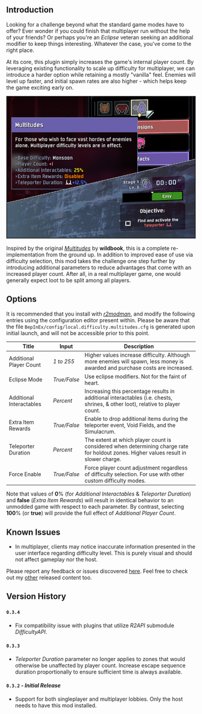 ## Introduction

Looking for a challenge beyond what the standard game modes have to offer? Ever wonder if you could finish that multiplayer run without the help of your friends? Or perhaps you're an *Eclipse* veteran seeking an additional modifier to keep things interesting. Whatever the case, you've come to the right place.

At its core, this plugin simply increases the game's internal player count. By leveraging existing functionality to scale up difficulty for multiplayer, we can introduce a harder option while retaining a mostly "vanilla" feel. Enemies will level up faster, and initial spawn rates are also higher - which helps keep the game exciting early on.

![](https://github.com/6thmoon/MultitudesDifficulty/blob/main/screenshot.png?raw=true)

Inspired by the original [*Multitudes*](https://thunderstore.io/package/wildbook/Multitudes/) by **wildbook**, this is a complete re-implementation from the ground up. In addition to improved ease of use via difficulty selection, this mod takes the challenge one step further by introducing additional parameters to reduce advantages that come with an increased player count. After all, in a real multiplayer game, one would generally expect loot to be split among all players.

## Options

It is recommended that you install with [*r2modman*](https://thunderstore.io/package/ebkr/r2modman/), and modify the following entries using the configuration editor present within. Please be aware that the file `BepInEx/config/local.difficulty.multitudes.cfg` is generated upon initial launch, and will not be accessible prior to this point.

| Title | Input | Description |
| - | - | - |
| Additional Player Count | *1 to 255* | Higher values increase difficulty. Although more enemies will spawn, less money is awarded and purchase costs are increased. |
| Eclipse Mode | *True/False* | Use eclipse modifiers. Not for the faint of heart. |
| Additional Interactables | *Percent* | Increasing this percentage results in additional interactables (i.e. chests, shrines, & other loot), relative to player count. |
| Extra Item Rewards | *True/False*  | Enable to drop additional items during the teleporter event, Void Fields, and the Simulacrum. |
| Teleporter Duration | *Percent* | The extent at which player count is considered when determining charge rate for holdout zones. Higher values result in slower charge. |
| Force Enable | *True/False* | Force player count adjustment regardless of difficulty selection. For use with other custom difficulty modes. |

Note that values of **0**% (for *Additional Interactables* & *Teleporter Duration*) and **false** (*Extra Item Rewards*) will result in identical behavior to an unmodded game with respect to each parameter. By contrast, selecting **100**% (or **true**) will provide the full effect of *Additional Player Count*.

## Known Issues

- In multiplayer, clients may notice inaccurate information presented in the user interface regarding difficulty level. This is purely visual and should not affect gameplay nor the host.

Please report any feedback or issues discovered [here](https://github.com/6thmoon/MultitudesDifficulty/issues). Feel free to check out my [other](https://thunderstore.io/package/6thmoon/CurseCatcher/) released content too.

## Version History

#### `0.3.4`
- Fix compatibility issue with plugins that utilize *R2API* submodule *DifficultyAPI*.

#### `0.3.3`
- *Teleporter Duration* parameter no longer applies to zones that would otherwise be unaffected by player count. Increase escape sequence duration proportionally to ensure sufficient time is always available.

#### `0.3.2` ***- Initial Release***
- Support for both singleplayer and multiplayer lobbies. Only the host needs to have this mod installed.
